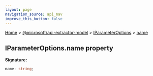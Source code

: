 ```yaml
---
layout: page
navigation_source: api_nav
improve_this_button: false
---
```



[Home](./index.md) &gt; [@microsoft/api-extractor-model](./api-extractor-model.md) &gt; [IParameterOptions](./api-extractor-model.iparameteroptions.md) &gt; [name](./api-extractor-model.iparameteroptions.name.md)

## IParameterOptions.name property

<b>Signature:</b>

```typescript
name: string;
```
